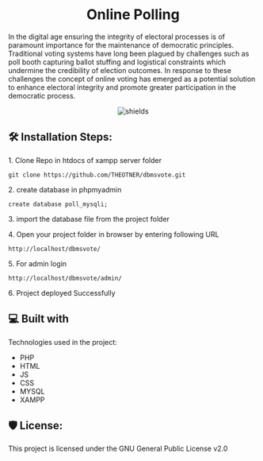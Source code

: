 <h1 align="center" id="title">Online Polling</h1>

<p id="description">In the digital age ensuring the integrity of electoral processes is of paramount importance for the maintenance of democratic principles. Traditional voting systems have long been plagued by challenges such as poll booth capturing ballot stuffing and logistical constraints which undermine the credibility of election outcomes. In response to these challenges the concept of online voting has emerged as a potential solution to enhance electoral integrity and promote greater participation in the democratic process.</p>

<p align="center"><img src="https://img.shields.io/badge/Online%20Voting%20System-8A2BE2" alt="shields"></p>

<h2>🛠️ Installation Steps:</h2>

<p>1. Clone Repo in htdocs of xampp server folder</p>

```
git clone https://github.com/THEOTNER/dbmsvote.git
```

<p>2. create database in phpmyadmin</p>

```
create database poll_mysqli;
```

<p>3. import the database file from the project folder</p>

<p>4. Open your project folder in browser by entering following URL</p>

```
http://localhost/dbmsvote/
```

<p>5. For admin login</p>

```
http://localhost/dbmsvote/admin/
```

<p>6. Project deployed Successfully</p>

  
  
<h2>💻 Built with</h2>

Technologies used in the project:

*   PHP
*   HTML
*   JS
*   CSS
*   MYSQL
*   XAMPP

<h2>🛡️ License:</h2>

This project is licensed under the GNU General Public License v2.0
